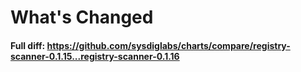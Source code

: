 # What's Changed


#### Full diff: https://github.com/sysdiglabs/charts/compare/registry-scanner-0.1.15...registry-scanner-0.1.16
